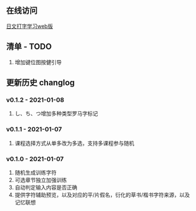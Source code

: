 ## 在线访问

[日文打字学习web版](https://lisfan.github.io/JType/)

## 清单 - TODO

1. 增加键位图按健引导

## 更新历史 changlog

### v0.1.2 - 2021-01-08

1. し、ち、つ增加多种类型罗马字标记

### v0.1.1 - 2021-01-07

1. 课程选择方式从单多改为多选，支持多课程参与随机

### v0.1.0 - 2021-01-07

1. 随机生成训练字符
2. 可选章节独立加强训练
3. 自动判定输入内容是否正确
4. 提供字符辅助预览，以及对应的平/片假名，衍化的草书/楷书字符来源，以及记忆联想


